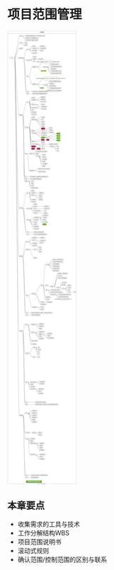 # 项目范围管理

![项目范围管理](./scope.drawio.svg '项目范围管理')


## 本章要点

- 收集需求的工具与技术
- 工作分解结构WBS
- 项目范围说明书
- 滚动式规则
- 确认范围/控制范围的区别与联系